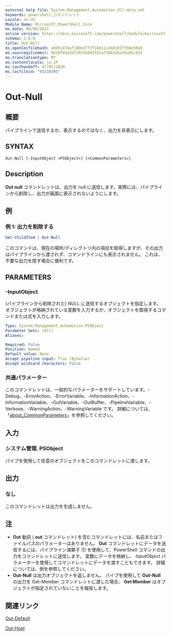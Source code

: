 ```yaml
---
external help file: System.Management.Automation.dll-Help.xml
keywords: powershell,コマンドレット
Locale: en-US
Module Name: Microsoft.PowerShell.Core
ms.date: 06/09/2017
online version: https://docs.microsoft.com/powershell/module/microsoft.powershell.core/out-null?view=powershell-6&WT.mc_id=ps-gethelp
schema: 2.0.0
title: Out-Null
ms.openlocfilehash: a9d5c47eaf189e37f7f16b11cd48101f7b0e584d
ms.sourcegitcommit: 9b28fb9a3d72655bb63f62af18b3a5af6a05cd3f
ms.translationtype: MT
ms.contentlocale: ja-JP
ms.lasthandoff: 07/07/2020
ms.locfileid: "93216395"
---
```

# Out-Null

## 概要
パイプラインで送信するか、表示するのではなく、出力を非表示にします。

## SYNTAX

```
Out-Null [-InputObject <PSObject>] [<CommonParameters>]
```

## Description

**Out null** コマンドレットは、出力を null に送信します。実際には、パイプラインから削除し、出力が画面に表示されないようにします。

## 例

### 例 1: 出力を削除する

```powershell
Get-ChildItem | Out-Null
```

このコマンドは、現在の場所/ディレクトリ内の項目を取得しますが、その出力はパイプラインから渡されず、コマンドラインにも表示されません。
これは、不要な出力を隠す場合に便利です。

## PARAMETERS

### -InputObject

(パイプラインから削除された) NULL に送信するオブジェクトを指定します。
オブジェクトが格納されている変数を入力するか、オブジェクトを取得するコマンドまたは式を入力します。

```yaml
Type: System.Management.Automation.PSObject
Parameter Sets: (All)
Aliases:

Required: False
Position: Named
Default value: None
Accept pipeline input: True (ByValue)
Accept wildcard characters: False
```

### 共通パラメーター

このコマンドレットは、一般的なパラメーターをサポートしています。-Debug、-ErrorAction、-ErrorVariable、-InformationAction、-InformationVariable、-OutVariable、-OutBuffer、-PipelineVariable、-Verbose、-WarningAction、-WarningVariable です。 詳細については、「[about_CommonParameters](https://go.microsoft.com/fwlink/?LinkID=113216)」を参照してください。

## 入力

### システム管理. PSObject

パイプを使用して任意のオブジェクトをこのコマンドレットに渡します。

## 出力

### なし

このコマンドレットは出力を生成しません。

## 注

* **Out** 動詞 ( **out** コマンドレット) を含むコマンドレットには、名前またはファイルパスのパラメーターはありません。 **Out** コマンドレットにデータを送信するには、パイプライン演算子 (|) を使用して、PowerShell コマンドの出力をコマンドレットに送信します。 変数にデータを格納し、 *InputObject* パラメーターを使用してコマンドレットにデータを渡すこともできます。 詳細については、例を参照してください。
* **Out-Null** は出力オブジェクトを返しません。 パイプを使用して **Out-Null** の出力を Get-Member コマンドレットに渡した場合、 **Get Member** はオブジェクトが指定されていないことを報告します。

## 関連リンク

[Out-Default](Out-Default.md)

[Out-Host](Out-Host.md)
